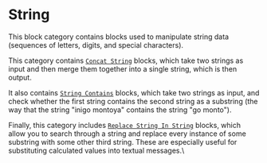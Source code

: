 # String

This block category contains blocks used to manipulate string data (sequences of letters, digits, and special characters).

This category contains [`Concat String`](concat-string.md) blocks, which take two strings as input and then merge them together into a single string, which is then output.

It also contains [`String Contains`](string-contains.md) blocks, which take two strings as input, and check whether the first string contains the second string as a substring (the way that the string "inigo montoya" contains the string "go monto").

Finally, this category includes [`Replace String In String`](replace-string-in-string.md) blocks, which allow you to search through a string and replace every instance of some substring with some other third string. These are especially useful for substituting calculated values into textual messages.\
